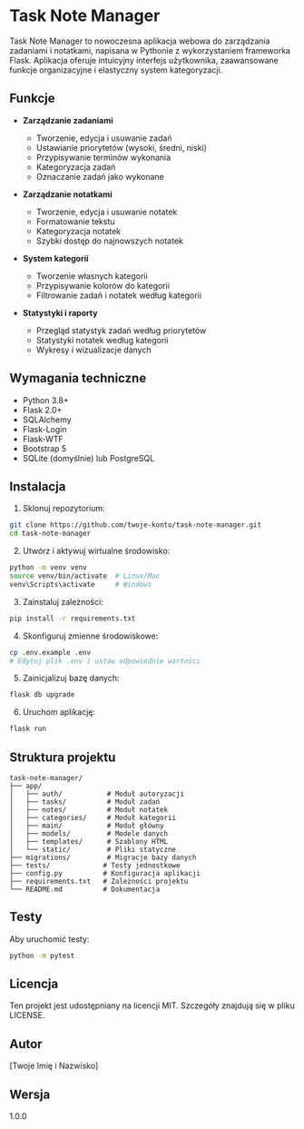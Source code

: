 # Task Note Manager

Task Note Manager to nowoczesna aplikacja webowa do zarządzania zadaniami i notatkami, napisana w Pythonie z wykorzystaniem frameworka Flask. Aplikacja oferuje intuicyjny interfejs użytkownika, zaawansowane funkcje organizacyjne i elastyczny system kategoryzacji.

## Funkcje

- **Zarządzanie zadaniami**
  - Tworzenie, edycja i usuwanie zadań
  - Ustawianie priorytetów (wysoki, średni, niski)
  - Przypisywanie terminów wykonania
  - Kategoryzacja zadań
  - Oznaczanie zadań jako wykonane

- **Zarządzanie notatkami**
  - Tworzenie, edycja i usuwanie notatek
  - Formatowanie tekstu
  - Kategoryzacja notatek
  - Szybki dostęp do najnowszych notatek

- **System kategorii**
  - Tworzenie własnych kategorii
  - Przypisywanie kolorów do kategorii
  - Filtrowanie zadań i notatek według kategorii

- **Statystyki i raporty**
  - Przegląd statystyk zadań według priorytetów
  - Statystyki notatek według kategorii
  - Wykresy i wizualizacje danych

## Wymagania techniczne

- Python 3.8+
- Flask 2.0+
- SQLAlchemy
- Flask-Login
- Flask-WTF
- Bootstrap 5
- SQLite (domyślnie) lub PostgreSQL

## Instalacja

1. Sklonuj repozytorium:
```bash
git clone https://github.com/twoje-konto/task-note-manager.git
cd task-note-manager
```

2. Utwórz i aktywuj wirtualne środowisko:
```bash
python -m venv venv
source venv/bin/activate  # Linux/Mac
venv\Scripts\activate     # Windows
```

3. Zainstaluj zależności:
```bash
pip install -r requirements.txt
```

4. Skonfiguruj zmienne środowiskowe:
```bash
cp .env.example .env
# Edytuj plik .env i ustaw odpowiednie wartości
```

5. Zainicjalizuj bazę danych:
```bash
flask db upgrade
```

6. Uruchom aplikację:
```bash
flask run
```

## Struktura projektu

```
task-note-manager/
├── app/
│   ├── auth/           # Moduł autoryzacji
│   ├── tasks/          # Moduł zadań
│   ├── notes/          # Moduł notatek
│   ├── categories/     # Moduł kategorii
│   ├── main/           # Moduł główny
│   ├── models/         # Modele danych
│   ├── templates/      # Szablony HTML
│   └── static/         # Pliki statyczne
├── migrations/         # Migracje bazy danych
├── tests/             # Testy jednostkowe
├── config.py          # Konfiguracja aplikacji
├── requirements.txt   # Zależności projektu
└── README.md          # Dokumentacja
```

## Testy

Aby uruchomić testy:
```bash
python -m pytest
```

## Licencja

Ten projekt jest udostępniany na licencji MIT. Szczegóły znajdują się w pliku LICENSE.

## Autor

[Twoje Imię i Nazwisko]

## Wersja

1.0.0